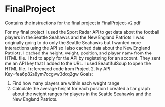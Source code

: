 # FinalProject
Contains the instructions for the final project in FinalProject-v2.pdf


For my final project I used the Sport Radar API to get data about the football players in the Seattle Seahawks and the New England Patriots. I was originally going to do only the Seattle Seahawks but I wanted more interactions using the API so I also cached data about the New England Patriots. I cached the height, weight, position, and player name from the HTML file. I had to apply for the API by registering for an account. They sent me an API key that I added to the URL. I used BeautifulSoup to open the HTML file. I referenced code from Project 2. 
My API Key=fea6p82a8ym7ccgvw3dcq2gw
Goals:
1.	Find how many players are within each weight range
2.	Calculate the average height for each position
I created a bar graph about the weight ranges for players in the Seattle Seahawks and the New England Patriots. 

